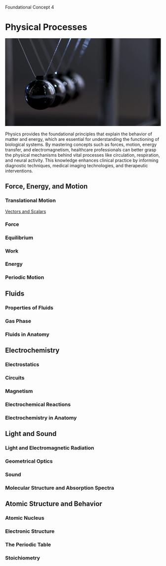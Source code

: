Foundational Concept 4
# Physical Processes
![Cover image](assets/cover_physical.jpg)

Physics provides the foundational principles that explain the behavior of matter and energy, which are essential for understanding the functioning of biological systems. By mastering concepts such as forces, motion, energy transfer, and electromagnetism, healthcare professionals can better grasp the physical mechanisms behind vital processes like circulation, respiration, and neural activity. This knowledge enhances clinical practice by informing diagnostic techniques, medical imaging technologies, and therapeutic interventions. 

## Force, Energy, and Motion
### Translational Motion
[Vectors and Scalars](force_energy_motion/vectors_and_scalars.md)
### Force
### Equilibrium
### Work
### Energy
### Periodic Motion

## Fluids
### Properties of Fluids
### Gas Phase
### Fluids in Anatomy

## Electrochemistry
### Electrostatics
### Circuits
### Magnetism
### Electrochemical Reactions
### Electrochemistry in Anatomy

## Light and Sound
### Light and Electromagnetic Radiation
### Geometrical Optics 
### Sound
### Molecular Structure and Absorption Spectra

## Atomic Structure and Behavior
### Atomic Nucleus
### Electronic Structure
### The Periodic Table
### Stoichiometry